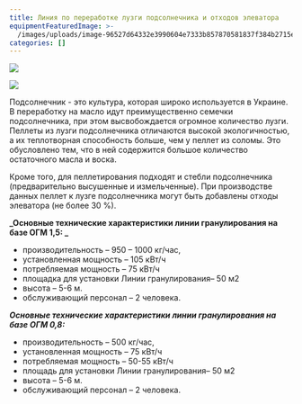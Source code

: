 ```yaml
---
title: Линия по переработке лузги подсолнечника и отходов элеватора
equipmentFeaturedImage: >-
  /images/uploads/image-96527d64332e3990604e7333b857870581837f384b2715eb8c0d4f1477f4e80b-v.jpg
categories: []
---
```

![](/images/uploads/пеллета-_-лузга-_биг-бег.jpg)

![](/images/uploads/пеллета_лузга_биг-бег-1.jpg)

Подсолнечник - это культура, которая широко используется в Украине. В переработку на масло идут преимущественно семечки подсолнечника, при этом высвобождается огромное количество лузги. Пеллеты из лузги подсолнечника отличаются высокой экологичностью, а их теплотворная способность больше, чем у пеллет из соломы. Это обусловлено тем, что в ней содержится большое количество остаточного масла и воска.

Кроме того, для пеллетирования подходят и стебли подсолнечника (предварительно высушенные и измельченные). При производстве данных пеллет к лузге подсолнечника могут быть добавлены отходы элеватора (не более 30 %).

**_Основные технические характеристики линии гранулирования на базе ОГМ 1,5:
_**

* производительность –  950 – 1000 кг/час,
* установленная мощность – 105 кВт/ч
* потребляемая мощность – 75 кВт/ч
* площадка для установки Линии гранулирования– 50 м2
* высота – 5-6 м.
* обслуживающий персонал – 2 человека.

**_Основные технические характеристики линии гранулирования на базе ОГМ 0,8:_**

* производительность –  500 кг/час,
* установленная мощность – 75 кВт/ч
* потребляемая мощность –  50-55 кВт/ч
* площадь для установки Линии гранулирования– 50 м2
* высота – 5-6 м.
* обслуживающий персонал – 2 человека.
